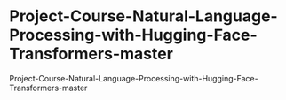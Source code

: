 # Project-Course-Natural-Language-Processing-with-Hugging-Face-Transformers-master
Project-Course-Natural-Language-Processing-with-Hugging-Face-Transformers-master
